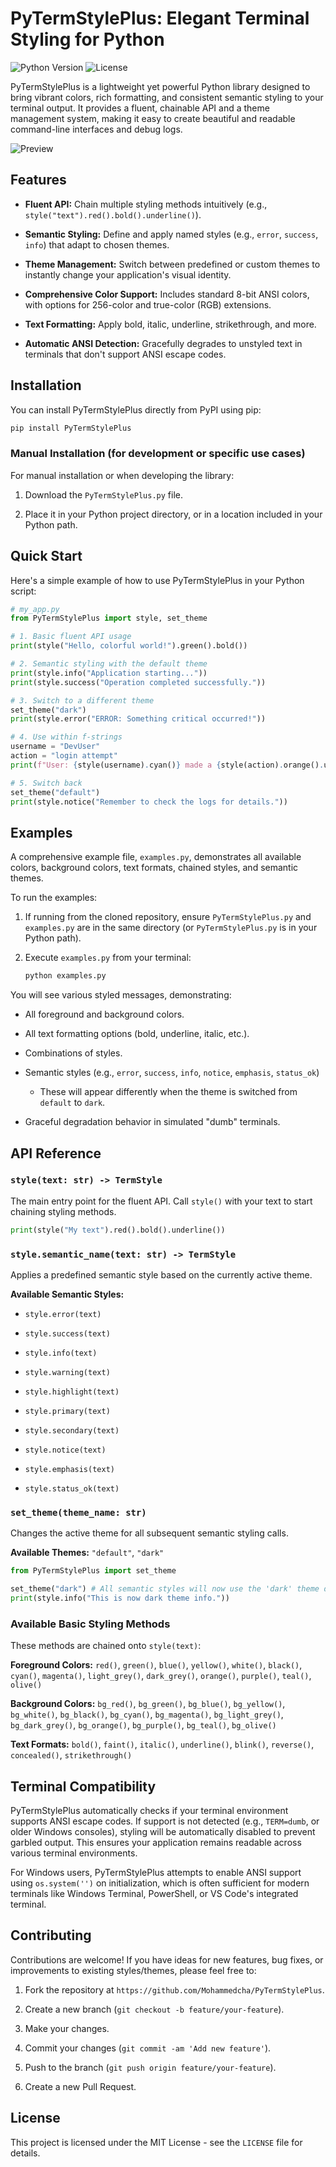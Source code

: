 # PyTermStylePlus: Elegant Terminal Styling for Python

![Python Version](https://img.shields.io/badge/python-3.6%2B-blue)
![License](https://img.shields.io/badge/license-MIT-green)

PyTermStylePlus is a lightweight yet powerful Python library designed to bring vibrant colors, rich formatting, and consistent semantic styling to your terminal output. It provides a fluent, chainable API and a theme management system, making it easy to create beautiful and readable command-line interfaces and debug logs.

![Preview](https://github.com/Mohammedcha/PyTermStylePlus/raw/main/screen.png)

## Features

* **Fluent API:** Chain multiple styling methods intuitively (e.g., `style("text").red().bold().underline()`).

* **Semantic Styling:** Define and apply named styles (e.g., `error`, `success`, `info`) that adapt to chosen themes.

* **Theme Management:** Switch between predefined or custom themes to instantly change your application's visual identity.

* **Comprehensive Color Support:** Includes standard 8-bit ANSI colors, with options for 256-color and true-color (RGB) extensions.

* **Text Formatting:** Apply bold, italic, underline, strikethrough, and more.

* **Automatic ANSI Detection:** Gracefully degrades to unstyled text in terminals that don't support ANSI escape codes.

## Installation

You can install PyTermStylePlus directly from PyPI using pip:

```bash
pip install PyTermStylePlus
```

### Manual Installation (for development or specific use cases)

For manual installation or when developing the library:

1.  Download the `PyTermStylePlus.py` file.

2.  Place it in your Python project directory, or in a location included in your Python path.

## Quick Start

Here's a simple example of how to use PyTermStylePlus in your Python script:

```python
# my_app.py
from PyTermStylePlus import style, set_theme

# 1. Basic fluent API usage
print(style("Hello, colorful world!").green().bold())

# 2. Semantic styling with the default theme
print(style.info("Application starting..."))
print(style.success("Operation completed successfully."))

# 3. Switch to a different theme
set_theme("dark")
print(style.error("ERROR: Something critical occurred!"))

# 4. Use within f-strings
username = "DevUser"
action = "login attempt"
print(f"User: {style(username).cyan()} made a {style(action).orange().underline()}.")

# 5. Switch back
set_theme("default")
print(style.notice("Remember to check the logs for details."))
```

## Examples

A comprehensive example file, `examples.py`, demonstrates all available colors, background colors, text formats, chained styles, and semantic themes.

To run the examples:

1.  If running from the cloned repository, ensure `PyTermStylePlus.py` and `examples.py` are in the same directory (or `PyTermStylePlus.py` is in your Python path).

2.  Execute `examples.py` from your terminal:

    ```bash
    python examples.py
    ```

You will see various styled messages, demonstrating:

* All foreground and background colors.

* All text formatting options (bold, underline, italic, etc.).

* Combinations of styles.

* Semantic styles (e.g., `error`, `success`, `info`, `notice`, `emphasis`, `status_ok`)

    * These will appear differently when the theme is switched from `default` to `dark`.

* Graceful degradation behavior in simulated "dumb" terminals.

## API Reference

### `style(text: str) -> TermStyle`

The main entry point for the fluent API. Call `style()` with your text to start chaining styling methods.

```python
print(style("My text").red().bold().underline())
```

### `style.semantic_name(text: str) -> TermStyle`

Applies a predefined semantic style based on the currently active theme.

**Available Semantic Styles:**

* `style.error(text)`

* `style.success(text)`

* `style.info(text)`

* `style.warning(text)`

* `style.highlight(text)`

* `style.primary(text)`

* `style.secondary(text)`

* `style.notice(text)`

* `style.emphasis(text)`

* `style.status_ok(text)`

### `set_theme(theme_name: str)`

Changes the active theme for all subsequent semantic styling calls.

**Available Themes:** `"default"`, `"dark"`

```python
from PyTermStylePlus import set_theme

set_theme("dark") # All semantic styles will now use the 'dark' theme definitions
print(style.info("This is now dark theme info."))
```

### Available Basic Styling Methods

These methods are chained onto `style(text)`:

**Foreground Colors:**
`red()`, `green()`, `blue()`, `yellow()`, `white()`, `black()`, `cyan()`, `magenta()`, `light_grey()`, `dark_grey()`, `orange()`, `purple()`, `teal()`, `olive()`

**Background Colors:**
`bg_red()`, `bg_green()`, `bg_blue()`, `bg_yellow()`, `bg_white()`, `bg_black()`, `bg_cyan()`, `bg_magenta()`, `bg_light_grey()`, `bg_dark_grey()`, `bg_orange()`, `bg_purple()`, `bg_teal()`, `bg_olive()`

**Text Formats:**
`bold()`, `faint()`, `italic()`, `underline()`, `blink()`, `reverse()`, `concealed()`, `strikethrough()`

## Terminal Compatibility

PyTermStylePlus automatically checks if your terminal environment supports ANSI escape codes. If support is not detected (e.g., `TERM=dumb`, or older Windows consoles), styling will be automatically disabled to prevent garbled output. This ensures your application remains readable across various terminal environments.

For Windows users, PyTermStylePlus attempts to enable ANSI support using `os.system('')` on initialization, which is often sufficient for modern terminals like Windows Terminal, PowerShell, or VS Code's integrated terminal.

## Contributing

Contributions are welcome! If you have ideas for new features, bug fixes, or improvements to existing styles/themes, please feel free to:

1.  Fork the repository at `https://github.com/Mohammedcha/PyTermStylePlus`.

2.  Create a new branch (`git checkout -b feature/your-feature`).

3.  Make your changes.

4.  Commit your changes (`git commit -am 'Add new feature'`).

5.  Push to the branch (`git push origin feature/your-feature`).

6.  Create a new Pull Request.

## License

This project is licensed under the MIT License - see the `LICENSE` file for details.
